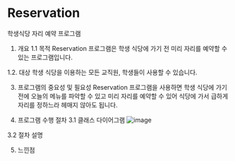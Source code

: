 # Reservation
학생식당 자리 예약 프로그램

1. 개요
1.1 목적
Reservation 프로그램은 학생 식당에 가기 전 미리 자리를 예약할 수 있는 프로그램입니다.

1.2. 대상
학생 식당을 이용하는 모든 교직원, 학생들이 사용할 수 있습니다.

3. 프로그램의 중요성 및 필요성
Reservation 프로그램을 사용하면 학생 식당에 가기 전에 오늘의 메뉴를 파악할 수 있고
미리 자리를 예약할 수 있어 식당에 가서 급하게 자리를 정하느라 헤매지 않아도 됩니다.

3. 프로그램 수행 절차
3.1 클래스 다이어그램
![image](https://github.com/user-attachments/assets/a9d79438-6bb7-4a35-a539-1a04c9d45de5)

3.2 절차 설명

5. 느낀점
